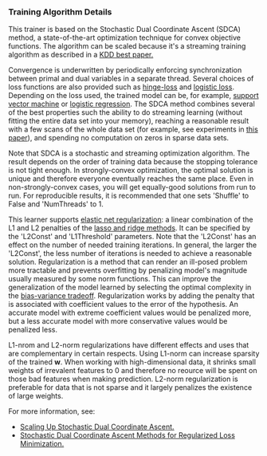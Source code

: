 ### Training Algorithm Details
This trainer is based on the Stochastic Dual Coordinate Ascent (SDCA) method, a
state-of-the-art optimization technique for convex objective functions. The
algorithm can be scaled because it's a streaming training algorithm as described
in a [KDD best
paper.](https://www.csie.ntu.edu.tw/~cjlin/papers/disk_decomposition/tkdd_disk_decomposition.pdf)
        
Convergence is underwritten by periodically enforcing synchronization between
primal and dual variables in a separate thread. Several choices of loss
functions are also provided such as
[hinge-loss](https://en.wikipedia.org/wiki/Hinge_loss) and [logistic
loss](http://www.hongliangjie.com/wp-content/uploads/2011/10/logistic.pdf).
Depending on the loss used, the trained model can be, for example, [support
vector machine](https://en.wikipedia.org/wiki/Support-vector_machine) or
[logistic regression](https://en.wikipedia.org/wiki/Logistic_regression). The
SDCA method combines several of the best properties such the ability to do
streaming learning (without fitting the entire data set into your memory),
reaching a reasonable result with a few scans of the whole data set (for
example, see experiments in [this
paper](https://www.csie.ntu.edu.tw/~cjlin/papers/cddual.pdf)), and spending no
computation on zeros in sparse data sets.
          
Note that SDCA is a stochastic and streaming optimization algorithm. The result
depends on the order of training data because the stopping tolerance is not
tight enough. In strongly-convex optimization, the optimal solution is unique
and therefore everyone eventually reaches the same place. Even in
non-strongly-convex cases, you will get equally-good solutions from run to run.
For reproducible results, it is recommended that one sets 'Shuffle' to False and
'NumThreads' to 1.

This learner supports [elastic net
regularization](https://en.wikipedia.org/wiki/Elastic_net_regularization): a
linear combination of the L1 and L2 penalties of the [lasso and ridge
methods](https://www.datacamp.com/community/tutorials/tutorial-ridge-lasso-elastic-net).
It can be specified by the 'L2Const' and 'L1Threshold' parameters. Note that the
'L2Const' has an effect on the number of needed training iterations. In general,
the larger the 'L2Const', the less number of iterations is needed to achieve a
reasonable solution. Regularization is a method that can render an ill-posed
problem more tractable and prevents overfitting by penalizing model's magnitude
usually measured by some norm functions. This can improve the generalization of
the model learned by selecting the optimal complexity in the [bias-variance
tradeoff](https://en.wikipedia.org/wiki/Bias%E2%80%93variance_tradeoff).
Regularization works by adding the penalty that is associated with coefficient
values to the error of the hypothesis. An accurate model with extreme
coefficient values would be penalized more, but a less accurate model with more
conservative values would be penalized less.

L1-nrom and L2-norm regularizations have different effects and uses that are
complementary in certain respects. Using L1-norm can increase sparsity of the
trained $\textbf{w}$. When working with high-dimensional data, it shrinks small
weights of irrevalent features to 0 and therefore no reource will be spent on
those bad features when making prediction. L2-norm regularization is preferable
for data that is not sparse and it largely penalizes the existence of large
weights.

For more information, see:
* [Scaling Up Stochastic Dual Coordinate
  Ascent.](https://www.microsoft.com/en-us/research/wp-content/uploads/2016/06/main-3.pdf)
* [Stochastic Dual Coordinate Ascent Methods for Regularized Loss
  Minimization.](http://www.jmlr.org/papers/volume14/shalev-shwartz13a/shalev-shwartz13a.pdf)